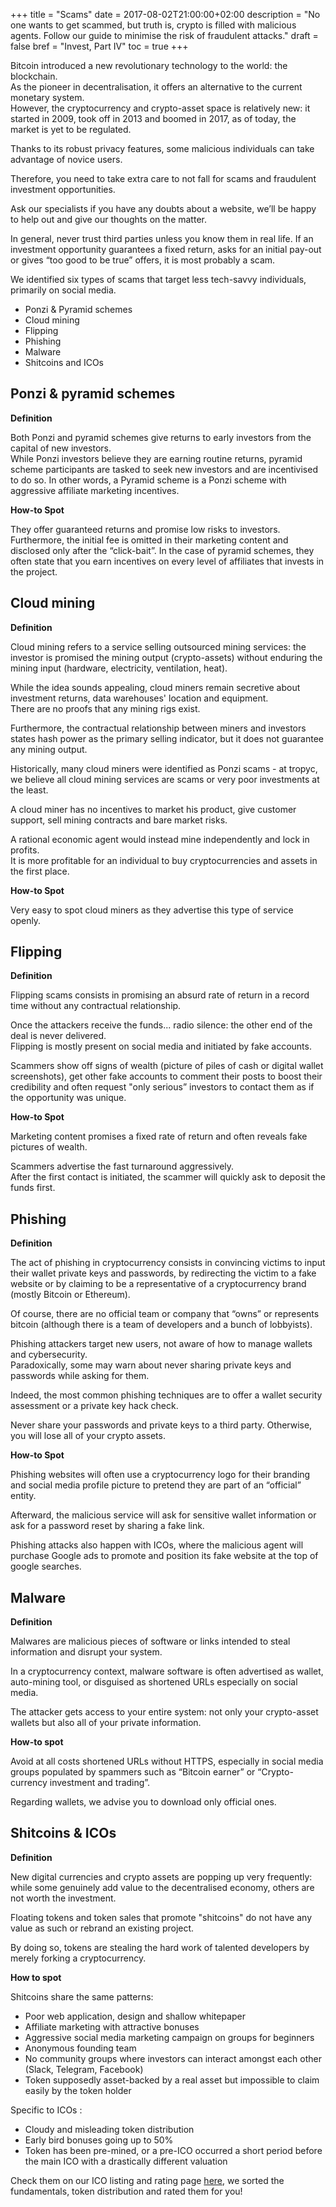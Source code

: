 +++
title = "Scams"
date = 2017-08-02T21:00:00+02:00
description = "No one wants to get scammed, but truth is, crypto is filled with malicious agents. Follow our guide to minimise the risk of fraudulent attacks."
draft = false
bref = "Invest, Part IV"
toc = true
+++

Bitcoin introduced a new revolutionary technology to the world: the blockchain.  
As the pioneer in decentralisation, it offers an alternative to the current monetary system.  
However, the cryptocurrency and crypto-asset space is relatively new: it started in 2009, took off in 2013 and boomed in 2017, as of today, the market is yet to be regulated.

Thanks to its robust privacy features, some malicious individuals can take advantage of novice users.

Therefore, you need to take extra care to not fall for scams and fraudulent investment opportunities.

Ask our specialists if you have any doubts about a website, we’ll be happy to help out and give our thoughts on the matter.

In general, never trust third parties unless you know them in real life. If an investment opportunity guarantees a fixed return, asks for an initial pay-out or gives “too good to be true” offers, it is most probably a scam.

We identified six types of scams that target less tech-savvy individuals, primarily on social media.

* Ponzi & Pyramid schemes
* Cloud mining
* Flipping
* Phishing
* Malware
* Shitcoins and ICOs

## Ponzi & pyramid schemes

**Definition**

Both Ponzi and pyramid schemes give returns to early investors from the capital of new investors.  
While Ponzi investors believe they are earning routine returns, pyramid scheme participants are tasked to seek new investors and are incentivised to do so.
In other words, a Pyramid scheme is a Ponzi scheme with aggressive affiliate marketing incentives.
 
**How-to Spot**

They offer guaranteed returns and promise low risks to investors.  
Furthermore, the initial fee is omitted in their marketing content and disclosed only after the “click-bait”.
In the case of pyramid schemes, they often state that you earn incentives on every level of affiliates that invests in the project.

## Cloud mining

**Definition**

Cloud mining refers to a service selling outsourced mining services: the investor is promised the mining output (crypto-assets) without enduring the mining input (hardware, electricity, ventilation, heat). 

While the idea sounds appealing, cloud miners remain secretive about investment returns, data warehouses' location and equipment.  
There are no proofs that any mining rigs exist.

Furthermore, the contractual relationship between miners and investors states hash power as the primary selling indicator, but it does not guarantee any mining output. 

Historically, many cloud miners were identified as Ponzi scams - at tropyc, we believe all cloud mining services are scams or very poor investments at the least.

A cloud miner has no incentives to market his product, give customer support, sell mining contracts and bare market risks.  

A rational economic agent would instead mine independently and lock in profits.  
It is more profitable for an individual to buy cryptocurrencies and assets in the first place.

**How-to Spot**

Very easy to spot cloud miners as they advertise this type of service openly.

## Flipping 

**Definition**

Flipping scams consists in promising an absurd rate of return in a record time without any contractual relationship.  

Once the attackers receive the funds... radio silence: the other end of the deal is never delivered.  
Flipping is mostly present on social media and initiated by fake accounts. 

Scammers show off signs of wealth (picture of piles of cash or digital wallet screenshots), get other fake accounts to comment their posts to boost their credibility and often request "only serious” investors to contact them as if the opportunity was unique.

**How-to Spot**

Marketing content promises a fixed rate of return and often reveals fake pictures of wealth. 

Scammers advertise the fast turnaround aggressively.  
After the first contact is initiated, the scammer will quickly ask to deposit the funds first.

## Phishing

**Definition**

The act of phishing in cryptocurrency consists in convincing victims to input their wallet private keys and passwords, by redirecting the victim to a fake website or by claiming to be a representative of a cryptocurrency brand (mostly Bitcoin or Ethereum).

Of course, there are no official team or company that “owns” or represents bitcoin (although there is a team of developers and a bunch of lobbyists).

Phishing attackers target new users, not aware of how to manage wallets and cybersecurity.  
Paradoxically, some may warn about never sharing private keys and passwords while asking for them.  

Indeed, the most common phishing techniques are to offer a wallet security assessment or a private key hack check.

Never share your passwords and private keys to a third party. Otherwise, you will lose all of your crypto assets.

**How-to Spot**

Phishing websites will often use a cryptocurrency logo for their branding and social media profile picture to pretend they are part of an “official” entity. 

Afterward, the malicious service will ask for sensitive wallet information or ask for a password reset by sharing a fake link.

Phishing attacks also happen with ICOs, where the malicious agent will purchase Google ads to promote and position its fake website at the top of google searches.

## Malware 

**Definition**

Malwares are malicious pieces of software or links intended to steal information and disrupt your system. 

In a cryptocurrency context, malware software is often advertised as wallet, auto-mining tool, or disguised as shortened URLs especially on social media. 

The attacker gets access to your entire system: not only your crypto-asset wallets but also all of your private information.

**How-to spot**

Avoid at all costs shortened URLs without HTTPS, especially in social media groups populated by spammers such as “Bitcoin earner” or “Crypto-currency investment and trading”.

Regarding wallets, we advise you to download only official ones.

## Shitcoins & ICOs

**Definition**

New digital currencies and crypto assets are popping up very frequently: while some genuinely add value to the decentralised economy, others are not worth the investment. 

Floating tokens and token sales that promote "shitcoins" do not have any value as such or rebrand an existing project.

By doing so, tokens are stealing the hard work of talented developers by merely forking a cryptocurrency.

**How to spot**

 Shitcoins share the same patterns: 

* Poor web application, design and shallow whitepaper
* Affiliate marketing with attractive bonuses
* Aggressive social media marketing campaign on groups for beginners
* Anonymous founding team
* No community groups where investors can interact amongst each other (Slack, Telegram, Facebook)
* Token supposedly asset-backed by a real asset but impossible to claim easily by the token holder

Specific to ICOs :

* Cloudy and misleading token distribution
* Early bird bonuses going up to 50%
* Token has been pre-mined, or a pre-ICO occurred a short period before the main ICO with a drastically different valuation


Check them on our ICO listing and rating page [here](/token-sales), we sorted the fundamentals, token distribution and rated them for you!
